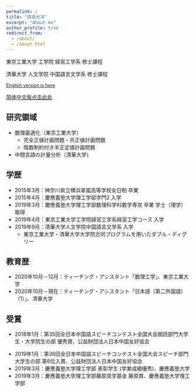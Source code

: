 ```yaml
---
permalink: /
title: "西島光洋"
excerpt: "About me"
author_profile: true
redirect_from:
  - /about/
  - /about.html
---
```

東京工業大学 工学院 経営工学系 修士課程

清華大学 人文学院 中国語言文学系 修士課程

<span style="font-size: 90%;">[English version is here](https://xidaogy.github.io/english/)
  
 [简体中文版点击此处](https://xidaogy.github.io/chinese/)</span>

## 研究領域
- 数理最適化（東京工業大学）
  - 完全正値計画問題・共正値計画問題
  - 階数制約付き半正定値計画問題
- 中間言語の計量分析（清華大学）

## 学歴
- 2015年3月：神奈川県立横浜翠嵐高等学校全日制 卒業
- 2015年4月：慶應義塾大学理工学部学門2 入学
- 2019年3月：慶應義塾大学理工学部数理科学科数学専攻 卒業 学士（理学）取得
- 2019年4月：東京工業大学工学院経営工学系経営工学コース 入学
- 2019年9月：清華大学人文学院中国語言文学系 入学
  - 東京工業大学・清華大学大学院合同プログラムを用いたダブル・ディグリー

## 教育歴
- 2020年10月－12月：ティーチング・アシスタント「数理工学」、東京工業大学
- 2020年10月－現在：ティーチング・アシスタント「日本語（第二外国語）（1）」、清華大学

## 受賞
<!-- #- 2017年10月：第35回全日本中国語スピーチコンテスト神奈川県大会朗読部門大学生・大学院生の部 最優秀賞」、一般社団法人神奈川県日本中国友好協会-->
- 2018年1月：第35回全日本中国語スピーチコンテスト全国大会朗読部門大学生・大学院生の部 優秀賞、公益財団法人日本中国友好協会
<!-- - 2018年10月：第36回全日本中国語スピーチコンテスト神奈川県大会スピーチ部門大学生の部 最優秀賞、一般社団法人神奈川県日本中国友好協会-->
- 2019年1月：第36回全日本中国語スピーチコンテスト全国大会スピーチ部門大学生の部 第6位入賞、公益財団法人日本中国友好協会
- 2019年3月：慶應義塾大学理工学部 表彰学生 (学業成績優秀)、慶應義塾大学
- 2019年3月：慶應義塾大学理工学部藤原奨学基金 藤原賞、慶應義塾大学理工学部

